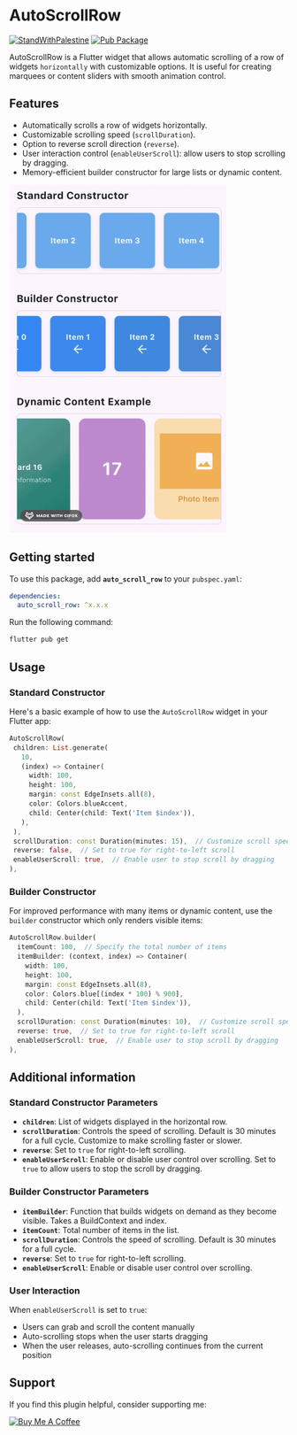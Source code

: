# AutoScrollRow

[![StandWithPalestine](https://raw.githubusercontent.com/TheBSD/StandWithPalestine/main/badges/StandWithPalestine.svg)](https://github.com/TheBSD/StandWithPalestine/blob/main/docs/README.md) [![Pub Package](https://img.shields.io/pub/v/auto_scroll_row.svg)](https://pub.dev/packages/auto_scroll_row)

AutoScrollRow is a Flutter widget that allows automatic scrolling of a row of widgets `horizontally` with customizable options. It is useful for creating marquees or content sliders with smooth animation control.

## Features

- Automatically scrolls a row of widgets horizontally.
- Customizable scrolling speed (`scrollDuration`).
- Option to reverse scroll direction (`reverse`).
- User interaction control (`enableUserScroll`): allow users to stop scrolling by dragging.
- Memory-efficient builder constructor for large lists or dynamic content.

![Screenshot of AutoScrollRow](screenshot.gif)

## Getting started

To use this package, add **`auto_scroll_row`** to your `pubspec.yaml`:

```yaml
dependencies:
  auto_scroll_row: ^x.x.x
```

Run the following command:

```bash
flutter pub get
```

## Usage

### Standard Constructor

Here's a basic example of how to use the `AutoScrollRow` widget in your Flutter app:

```dart
AutoScrollRow(
 children: List.generate(
   10,
   (index) => Container(
     width: 100,
     height: 100,
     margin: const EdgeInsets.all(8),
     color: Colors.blueAccent,
     child: Center(child: Text('Item $index')),
   ),
 ),
 scrollDuration: const Duration(minutes: 15),  // Customize scroll speed
 reverse: false,  // Set to true for right-to-left scroll
 enableUserScroll: true,  // Enable user to stop scroll by dragging
),
```

### Builder Constructor

For improved performance with many items or dynamic content, use the `builder` constructor which only renders visible items:

```dart
AutoScrollRow.builder(
  itemCount: 100,  // Specify the total number of items
  itemBuilder: (context, index) => Container(
    width: 100,
    height: 100,
    margin: const EdgeInsets.all(8),
    color: Colors.blue[(index * 100) % 900],
    child: Center(child: Text('Item $index')),
  ),
  scrollDuration: const Duration(minutes: 10),  // Customize scroll speed
  reverse: true,  // Set to true for right-to-left scroll
  enableUserScroll: true,  // Enable user to stop scroll by dragging
),
```

## Additional information

### Standard Constructor Parameters

- **`children`**: List of widgets displayed in the horizontal row.
- **`scrollDuration`**: Controls the speed of scrolling. Default is 30 minutes for a full cycle. Customize to make scrolling faster or slower.
- **`reverse`**: Set to `true` for right-to-left scrolling.
- **`enableUserScroll`**: Enable or disable user control over scrolling. Set to `true` to allow users to stop the scroll by dragging.

### Builder Constructor Parameters

- **`itemBuilder`**: Function that builds widgets on demand as they become visible. Takes a BuildContext and index.
- **`itemCount`**: Total number of items in the list.
- **`scrollDuration`**: Controls the speed of scrolling. Default is 30 minutes for a full cycle.
- **`reverse`**: Set to `true` for right-to-left scrolling.
- **`enableUserScroll`**: Enable or disable user control over scrolling.

### User Interaction

When `enableUserScroll` is set to `true`:

- Users can grab and scroll the content manually
- Auto-scrolling stops when the user starts dragging
- When the user releases, auto-scrolling continues from the current position

## Support

If you find this plugin helpful, consider supporting me:

[![Buy Me A Coffee](https://www.buymeacoffee.com/assets/img/guidelines/download-assets-sm-1.svg)](https://buymeacoffee.com/is10vmust)
